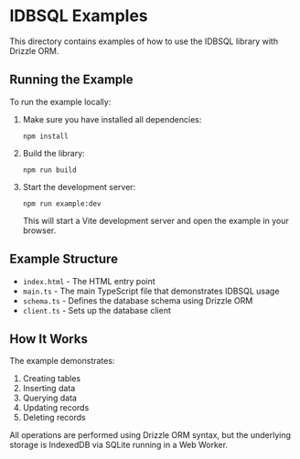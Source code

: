 # IDBSQL Examples

This directory contains examples of how to use the IDBSQL library with Drizzle ORM.

## Running the Example

To run the example locally:

1. Make sure you have installed all dependencies:

   ```
   npm install
   ```

2. Build the library:

   ```
   npm run build
   ```

3. Start the development server:

   ```
   npm run example:dev
   ```

   This will start a Vite development server and open the example in your browser.

## Example Structure

- `index.html` - The HTML entry point
- `main.ts` - The main TypeScript file that demonstrates IDBSQL usage
- `schema.ts` - Defines the database schema using Drizzle ORM
- `client.ts` - Sets up the database client

## How It Works

The example demonstrates:

1. Creating tables
2. Inserting data
3. Querying data
4. Updating records
5. Deleting records

All operations are performed using Drizzle ORM syntax, but the underlying storage is IndexedDB via SQLite running in a Web Worker.
